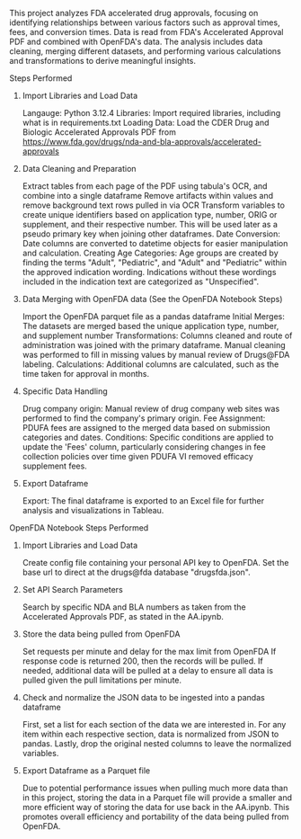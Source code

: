 This project analyzes FDA accelerated drug approvals, focusing on identifying relationships between various factors such as approval times, fees, and conversion times. Data is read from FDA's Accelerated Approval PDF and combined with OpenFDA's data. The analysis includes data cleaning, merging different datasets, and performing various calculations and transformations to derive meaningful insights. 

Steps Performed
1. Import Libraries and Load Data

    Langauge: Python 3.12.4
    Libraries: Import required libraries, including what is in requirements.txt
    Loading Data: Load the CDER Drug and Biologic Accelerated Approvals PDF from https://www.fda.gov/drugs/nda-and-bla-approvals/accelerated-approvals

2. Data Cleaning and Preparation

    Extract tables from each page of the PDF using tabula's OCR, and combine into a single dataframe
    Remove artifacts within values and remove background text rows pulled in via OCR
    Transform variables to create unique identifiers based on application type, number, ORIG or supplement, and their respective number. This will be used later as a pseudo primary key when joining other dataframes.
    Date Conversion: Date columns are converted to datetime objects for easier manipulation and calculation.
    Creating Age Categories: Age groups are created by finding the terms "Adult", "Pediatric", and "Adult" and "Pediatric" within the approved indication wording. Indications without these wordings included in the indication text are categorized as "Unspecified".
    
3. Data Merging with OpenFDA data (See the OpenFDA Notebook Steps)

    Import the OpenFDA parquet file as a pandas dataframe
    Initial Merges: The datasets are merged based the unique application type, number, and supplement number
    Transformations: Columns cleaned and route of administration was joined with the primary dataframe. Manual cleaning was performed to fill in missing values by manual review of Drugs@FDA labeling.
    Calculations: Additional columns are calculated, such as the time taken for approval in months.

4. Specific Data Handling

    Drug company origin: Manual review of drug company web sites was performed to find the company's primary origin.
    Fee Assignment: PDUFA fees are assigned to the merged data based on submission categories and dates.
    Conditions: Specific conditions are applied to update the 'Fees' column, particularly considering changes in fee collection policies over time given PDUFA VI removed efficacy supplement fees.

5. Export Dataframe

    Export: The final dataframe is exported to an Excel file for further analysis and visualizations in Tableau.

OpenFDA Notebook Steps Performed
1. Import Libraries and Load Data

    Create config file containing your personal API key to OpenFDA.
    Set the base url to direct at the drugs@fda database "drugsfda.json".
   
2. Set API Search Parameters

    Search by specific NDA and BLA numbers as taken from the Accelerated Approvals PDF, as stated in the AA.ipynb.
        
3. Store the data being pulled from OpenFDA

    Set requests per minute and delay for the max limit from OpenFDA
    If response code is returned 200, then the records will be pulled. If needed, additional data will be pulled at a delay to ensure all data is pulled given the pull limitations per minute.

4. Check and normalize the JSON data to be ingested into a pandas dataframe

    First, set a list for each section of the data we are interested in.
    For any item within each respective section, data is normalized from JSON to pandas.
    Lastly, drop the original nested columns to leave the normalized variables.

5. Export Dataframe as a Parquet file

    Due to potential performance issues when pulling much more data than in this project, storing the data in a Parquet file will provide a smaller and more efficient way of storing the data for use back in the AA.ipynb. This promotes overall efficiency and portability of the data being pulled from OpenFDA.
